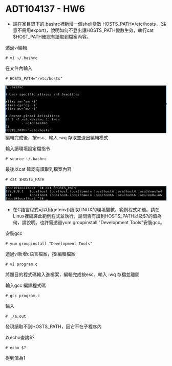 # ADT104137 - HW6
* 請在家目錄下的.bashrc裡新增一個shell變數 HOSTS_PATH=/etc/hosts，(注意不需用export)，說明如何不登出讓HOSTS_PATH變數生效，執行cat $HOST_PATH確認有讀取到檔案內容。

透過vi編輯
<pre><code># vi ~/.bashrc</code></pre>
在文件內輸入
<pre><code># HOSTS_PATH="/etc/hosts"</code></pre>
![01](pic5/01.PNG)<br/>
編輯完成後，按esc、輸入 :wq 存取並退出編輯模式<br/>

輸入讀環境設定檔指令
<pre><code># source ~/.bashrc</code></pre>
最後以cat 確認有讀取到檔案內容
<pre><code># cat $HOSTS_PATH</code></pre>
![02](pic5/02.PNG)

* 在C語言程式可以用getenv()讀取LINUX的環境變數，範例程式如題。請在Linux裡編譯此範例程式並執行，請問否有讀到HOSTS_PATH以及$?的值為何，請說明。也許需透過yum groupinstall "Development Tools"安裝gcc。

安裝gcc
<pre><code># yum groupinstall "Development Tools"</code></pre>
透過vi新增c語言檔案，按i編輯檔案
<pre><code># vi program.c</code></pre>
將題目的程式碼輸入進檔案，編輯完成按esc、輸入 :wq 存檔並離開<br/>

輸入gcc 編譯程式碼
<pre><code># gcc program.c</code></pre>
輸入
<pre><code># ./a.out</code></pre>
發現讀取不到HOSTS_PATH，因它不在子程序內<br/>

以echo查詢$?
<pre><code># echo $?</code></pre>
得到值為1
